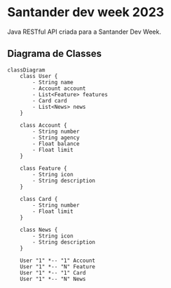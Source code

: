 # Santander dev week 2023
Java RESTful API criada para a Santander Dev Week.

## Diagrama de Classes

```mermaid
classDiagram
    class User {
        - String name
        - Account account
        - List<Feature> features
        - Card card
        - List<News> news
    }

    class Account {
        - String number
        - String agency
        - Float balance
        - Float limit
    }

    class Feature {
        - String icon
        - String description
    }

    class Card {
        - String number
        - Float limit
    }

    class News {
        - String icon
        - String description
    }

    User "1" *-- "1" Account 
    User "1" *-- "N" Feature 
    User "1" *-- "1" Card 
    User "1" *-- "N" News 
```
